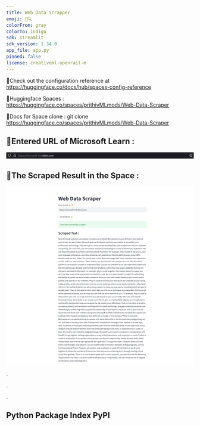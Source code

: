 ```yaml
---
title: Web Data Scrapper
emoji: 🐣🔍
colorFrom: gray
colorTo: indigo
sdk: streamlit
sdk_version: 1.34.0
app_file: app.py
pinned: false
license: creativeml-openrail-m
---
```


🚀Check out the configuration reference at https://huggingface.co/docs/hub/spaces-config-reference

🚀Huggingface Spaces : https://huggingface.co/spaces/prithivMLmods/Web-Data-Scraper

🚀Docs for Space clone : git clone https://huggingface.co/spaces/prithivMLmods/Web-Data-Scraper

## 🔮Entered URL of Microsoft Learn :

![alt text](assets/wds.png)

## 🎴The Scraped Result in the Space : 

![alt text](assets/wds2.png)

.

.

.

## Python Package Index PyPI


